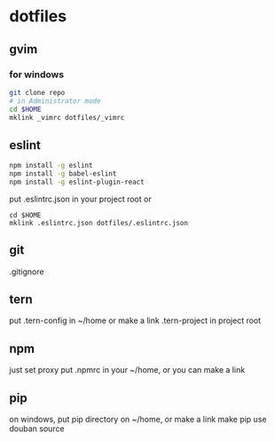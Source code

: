 # dotfiles

## gvim

### for windows
```bash
git clone repo
# in Administrator mode
cd $HOME
mklink _vimrc dotfiles/_vimrc
```

## eslint

```bash
npm install -g eslint
npm install -g babel-eslint
npm install -g eslint-plugin-react
```

put .eslintrc.json in your project root or
```
cd $HOME
mklink .eslintrc.json dotfiles/.eslintrc.json
```

## git
.gitignore

## tern
put .tern-config in ~/home or make a link
.tern-project in project root

## npm
just set proxy
put .npmrc in your ~/home, or you can make a link

## pip
on windows, put pip directory on ~/home, or make a link
make pip use douban source
